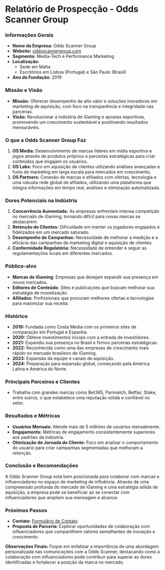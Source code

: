 # Relatório de Prospecção - Odds Scanner Group

### **Informações Gerais**
- **Nome da Empresa:** Odds Scanner Group
- **Website:** [oddsscannergroup.com](https://oddsscannergroup.com)
- **Segmento:** Media-Tech e Performance Marketing
- **Localização:** 
  - Sede em Malta
  - Escritórios em Lisboa (Portugal) e São Paulo (Brasil)
- **Ano de Fundação:** 2019

### **Missão e Visão**
- **Missão:** Oferecer desempenho de alto valor e soluções inovadoras em marketing de aquisição, com foco na transparência e integridade nas parcerias.
- **Visão:** Revolucionar a indústria de iGaming e apostas esportivas, promovendo um crescimento sustentável e positivando resultados mensuráveis.

### **O que a Odds Scanner Group Faz**
1. **OS Media:** Desenvolvimento de marcas líderes em mídia esportiva e jogos através de produtos próprios e parcerias estratégicas para criar conteúdos que engajam os usuários.
2. **OS Labs:** Foco em aquisição de clientes utilizando análises avançadas e funis de marketing em larga escala para mercados em crescimento.
3. **OS Partners:** Conexão de marcas e afiliados com ofertas, tecnologia e uma robusta rede global de afiliados, utilizando uma plataforma que integra informações em tempo real, análises e otimização automatizada.

### **Dores Potenciais na Indústria**
1. **Concorrência Aumentada:** As empresas enfrentam intensa competição no mercado de iGaming, tornando difícil para novas marcas se destacarem.
2. **Retenção de Clientes:** Dificuldade em manter os jogadores engajados e fidelizados em um mercado saturado.
3. **Desempenho de Campanhas:** Necessidade de melhorar a medição e a eficácia das campanhas de marketing digital e aquisição de clientes.
4. **Conformidade Regulatória:** Necessidade de entender e seguir as regulamentações locais em diferentes mercados.

### **Público-alvo**
- **Marcas de iGaming**: Empresas que desejam expandir sua presença em novos mercados.
- **Editores de Conteúdo**: Sites e publicações que buscam melhorar sua estratégia de monetização.
- **Afiliados**: Profissionais que procuram melhores ofertas e tecnologias para maximizar sua receita.

### **Histórico**
- **2019:** Fundada como Costa Media com os primeiros sites de comparação em Portugal e Espanha.
- **2020:** Obteve investimentos iniciais com a entrada de investidores.
- **2021:** Expandiu sua presença no Brasil e firmou parcerias estratégicas.
- **2022:** Reconhecida como uma das empresas de crescimento mais rápido no mercado brasileiro de iGaming.
- **2023:** Expansão da equipe e canais de aquisição.
- **2024:** Preparação para expansão global, começando pela América Latina e América do Norte.

### **Principais Parceiros e Clientes**
- Trabalha com grandes marcas como Bet365, Parimatch, Betfair, Stake, entre outros, o que estabelece uma reputação sólida e confiável no setor.

### **Resultados e Métricas**
- **Usuários Mensais:** Atende mais de 5 milhões de usuários mensalmente.
- **Engajamento:** Métricas de engajamento consistentemente superiores aos padrões da indústria.
- **Otimização de Jornada do Cliente:** Foco em analisar o comportamento do usuário para criar campanhas segmentadas que melhoram a retenção.

### **Conclusão e Recomendações**
A Odds Scanner Group está bem posicionada para colaborar com marcas e influenciadores no espaço de marketing de influência. Através de uma compreensão profunda do mercado de iGaming e uma estratégia sólida de aquisição, a empresa pode se beneficiar ao se conectar com influenciadores que ampliem sua mensagem e alcance.

### **Próximos Passos**
- **Contato:** [Formulário de Contato](https://oddsscannergroup.com/contact)
- **Proposta de Parceria:** Explorar oportunidades de colaboração com influenciadores que compartilhem valores semelhantes de inovação e crescimento.

**Observações Finais:** Foque em enfatizar a importância de uma abordagem personalizada nas comunicações com a Odds Scanner, destacando como a colaboração com influenciadores pode contribuir para superar as dores identificadas e fortalecer a posição da marca no mercado.